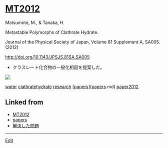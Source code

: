 # [MT2012](MT2012.md)

Matsumoto, M., & Tanaka, H.

Metastable Polymorphs of Clathrate Hydrate.

Journal of the Physical Society of Japan, Volume 81 Supplement A, SA005. (2012)

http://doi.org/10.1143/JPSJS.81SA.SA005


* クラスレート化合物の一般化相図を提案した。

![](https://i.gyazo.com/75503faa683136be2d1e65adf0e3c444.png)





[water](water.md) [clathratehydrate](clathratehydrate.md) [research](research.md) [[papers](papers.md)]([papers](papers.md).md) [paper2012](paper2012.md) 
## Linked from

* [MT2012](MT2012.md)
* [papers](papers.md)
* [解決した問題](解決した問題.md)


----
[Edit](https://github.com/vitroid/vitroid.github.io/edit/master/MD/MT2012.md)
